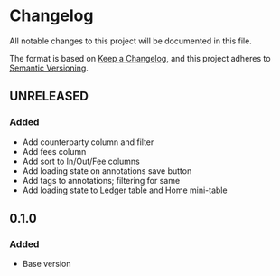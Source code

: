 # Changelog

All notable changes to this project will be documented in this file.

The format is based on [Keep a Changelog](https://keepachangelog.com/en/1.0.0/),
and this project adheres to
[Semantic Versioning](https://semver.org/spec/v2.0.0.html).

## UNRELEASED

### Added

- Add counterparty column and filter
- Add fees column
- Add sort to In/Out/Fee columns
- Add loading state on annotations save button
- Add tags to annotations; filtering for same
- Add loading state to Ledger table and Home mini-table

## 0.1.0

### Added

- Base version
